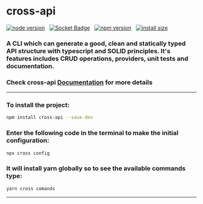 # cross-api

[![node version](https://img.shields.io/badge/node-v14.14.0-00BBFF)](https://img.shields.io/badge/node-v14.14.0-00BBFF)
&nbsp;
[![Socket Badge](https://socket.dev/api/badge/npm/package/cross-api)](https://socket.dev/npm/package/cross-api)
&nbsp;
[![npm version](https://img.shields.io/npm/v/cross-api.svg?color=CB3837)](https://www.npmjs.com/package/cross-api)
&nbsp;
[![install size](https://packagephobia.com/badge?p=cross-api)](https://packagephobia.com/result?p=cross-api)

### A CLI which can generate a good, clean and statically typed API structure with typescript and SOLID principles. It's features includes CRUD operations, providers, unit tests and documentation.

### Check cross-api [Documentation](https://cross-packages.gitbook.io/cross-api) for more details

---

### To install the project:

```bash
npm install cross-api --save-dev
```

### Enter the following code in the terminal to make the initial configuration:

```bash
npx cross config
```

### It will install yarn globally so to see the available commands type:

```bash
yarn cross comands
```

---
